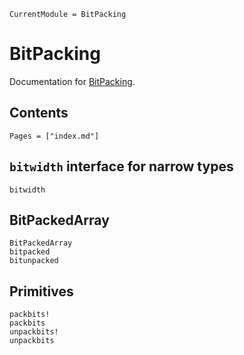 ```@meta
CurrentModule = BitPacking
```

# BitPacking

Documentation for [BitPacking](https://github.com/MurrellGroup/BitPacking.jl).

## Contents

```@contents
Pages = ["index.md"]
```

## `bitwidth` interface for narrow types

```@docs
bitwidth
```

## BitPackedArray

```@docs
BitPackedArray
bitpacked
bitunpacked
```

## Primitives

```@docs
packbits!
packbits
unpackbits!
unpackbits
```
